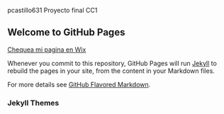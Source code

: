 pcastillo631
Proyecto final CC1
## Welcome to GitHub Pages


[Chequea mi pagina en Wix](https://pcastillo631.wixsite.com/pfinal18001952)

Whenever you commit to this repository, GitHub Pages will run [Jekyll](https://jekyllrb.com/) to rebuild the pages in your site, from the content in your Markdown files.

For more details see [GitHub Flavored Markdown](https://guides.github.com/features/mastering-markdown/).

### Jekyll Themes
